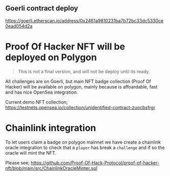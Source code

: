 ## Goerli contract deploy
https://goerli.etherscan.io/address/0x2461a9810231ba7b72bc33dc5330ce0ead054d2a

# Proof Of Hacker NFT will be deployed on Polygon
> This is not a final version, and will not be deploy until its ready.

All challenges are on Goerli, but main NFT badge collection (Proof Of Hacker) will be available on polygon, mainly because is affoardable, fast and has nice OpenSea integration.

Current demo NFT collection; https://testnets.opensea.io/collection/unidentified-contract-zuocbsfrgr

# Chainlink integration

To let users claim a badge on polygon mainnet we have create a chainlink oracle integration to check that a `player` has break a `challenge` and if so the oracle will mint the NFT.

Please see;
https://github.com/Proof-Of-Hack-Protocol/proof-of-hacker-nft/blob/main/src/ChainlinkOracleMinter.sol
